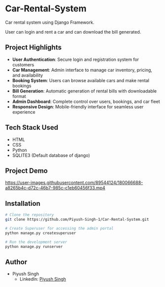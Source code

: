 # Car-Rental-System
Car rental system using Django Framework.

User can login and rent a car and can download the bill generated.

## Project Highlights
* **User Authentication**: Secure login and registration system for customers
* **Car Management**: Admin interface to manage car inventory, pricing, and availability
* **Booking System**: Users can browse available cars and make rental bookings
* **Bill Generation**: Automatic generation of rental bills with downloadable format
* **Admin Dashboard**: Complete control over users, bookings, and car fleet
* **Responsive Design**: Mobile-friendly interface for seamless user experience

## Tech Stack Used
* HTML
* CSS
* Python 
* SQLITE3 (Default database of django)

## Project Demo



https://user-images.githubusercontent.com/89544124/180066688-a8265b4c-d72c-46b7-985c-c1eb60456f33.mp4


## Installation
```bash
# Clone the repository
git clone https://github.com/Piyush-Singh-1/Car-Rental-System.git

# Create Superuser for accessing the admin portal
python manage.py createsuperuser

# Run the development server
python manage.py runserver
```

## Author
* Piyush Singh
  * LinkedIn: [Piyush Singh](https://www.linkedin.com/in/piyush-singh908)

